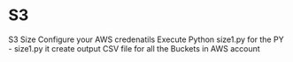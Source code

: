 # S3
S3 Size
Configure your AWS credenatils 
Execute Python size1.py
for the PY - size1.py  it create output CSV file for all the Buckets in AWS account
